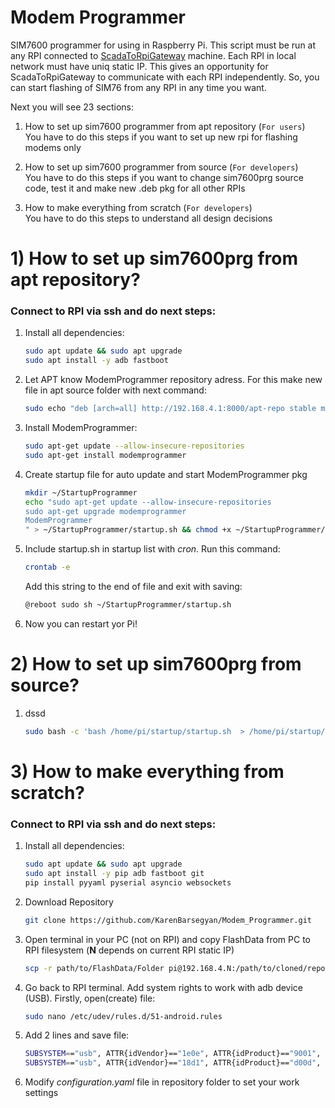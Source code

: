 # Modem Programmer

SIM7600 programmer for using in Raspberry Pi. This script must be run at any RPI connected to [ScadaToRpiGateway](https://www.google.com) machine. Each RPI in local network must have uniq static IP. This gives an opportunity for ScadaToRpiGateway to communicate with each RPI independently. So, you can start flashing of SIM76 from any RPI in any time you want.

Next you will see 23 sections:
1. How to set up sim7600 programmer from apt repository (`For users`) <br> 
   You have to do this steps if you want to set up new rpi for flashing modems only 

2. How to set up sim7600 programmer from source (`For developers`) <br>
   You have to do this steps if you want to change sim7600prg source code, test it and make new .deb pkg for all other RPIs 

3. How to make everything from scratch (`For developers`) <br>
   You have to do this steps to understand all design decisions 


# 1) How to set up **sim7600prg** from apt repository?

### Connect to RPI via ssh and do next steps:

1. Install all dependencies:
   
    ``` bash    
    sudo apt update && sudo apt upgrade
    sudo apt install -y adb fastboot
    ```

2. Let APT know ModemProgrammer repository adress. For this make new file in apt source folder with next command:
   
    ``` bash
    sudo echo "deb [arch=all] http://192.168.4.1:8000/apt-repo stable main" | sudo tee /etc/apt/sources.list.d/ModemProgrammer.list
    ```

3. Install ModemProgrammer:
    
    ``` bash
    sudo apt-get update --allow-insecure-repositories
    sudo apt-get install modemprogrammer
    ```

4. Create startup file for auto update and start ModemProgrammer pkg
    
    ``` bash
    mkdir ~/StartupProgrammer
    echo "sudo apt-get update --allow-insecure-repositories
    sudo apt-get upgrade modemprogrammer
    ModemProgrammer
    " > ~/StartupProgrammer/startup.sh && chmod +x ~/StartupProgrammer/startup.sh
    ```

5. Include startup.sh in startup list with *cron*. Run this command:

    ``` bash
    crontab -e
    ```

    Add this string to the end of file and exit with saving:

    ``` bash
    @reboot sudo sh ~/StartupProgrammer/startup.sh
    ``` 

6. Now you can restart yor Pi!

# 2) How to set up **sim7600prg** from source?
    
1. dssd

    ``` bash
    sudo bash -c 'bash /home/pi/startup/startup.sh  > /home/pi/startup/startup.log 2>&1' &
    ```

# 3) How to make everything from scratch?

### Connect to RPI via ssh and do next steps:

1. Install all dependencies:
    
    ``` bash    
    sudo apt update && sudo apt upgrade
    sudo apt install -y pip adb fastboot git
    pip install pyyaml pyserial asyncio websockets
    ```

2. Download Repository
    
    ``` bash
    git clone https://github.com/KarenBarsegyan/Modem_Programmer.git
    ```

3. Open terminal in your PC (not on RPI) and copy FlashData from PC to RPI filesystem (**N** depends on current RPI static IP)
    
    ``` bash
    scp -r path/to/FlashData/Folder pi@192.168.4.N:/path/to/cloned/repository
    ```

4. Go back to RPI terminal. Add system rights to work with adb device (USB). Firstly, open(create) file:
    
    ``` bash
    sudo nano /etc/udev/rules.d/51-android.rules
    ```

5. Add 2 lines and save file:

    ``` bash
    SUBSYSTEM=="usb", ATTR{idVendor}=="1e0e", ATTR{idProduct}=="9001", MODE="0666", GROUP="plugdev"
    SUBSYSTEM=="usb", ATTR{idVendor}=="18d1", ATTR{idProduct}=="d00d", MODE="0666", GROUP="plugdev"
    ```

4. Modify *configuration.yaml* file in repository folder to set your work settings
